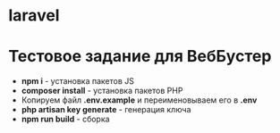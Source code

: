 # laravel
<h1>Тестовое задание для ВебБустер</h1>

<ul>
  <li><strong>npm i</strong> - установка пакетов JS</li>
  <li><strong>composer install</strong> - установка пакетов PHP</li>
  <li>Копируем файл <strong>.env.example</strong> и переименовываем его в <strong>.env</strong></li>
    <li><strong>php artisan key generate</strong> - генерация ключа</li>
    <li><strong>npm run build</strong> - сборка</li>
</ul>
